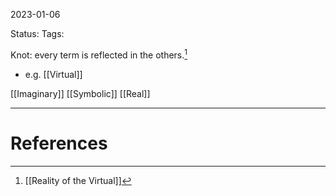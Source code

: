 2023-01-06

Status: 
Tags: 

Knot: every term is reflected in the others.[^1]
- e.g. [[Virtual]]

[[Imaginary]]
[[Symbolic]]
[[Real]]


---
# References

[^1]: [[Reality of the Virtual]]